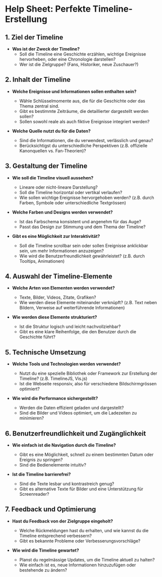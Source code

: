 # **Help Sheet: Perfekte Timeline-Erstellung**

## **1. Ziel der Timeline**
- **Was ist der Zweck der Timeline?**
  - Soll die Timeline eine Geschichte erzählen, wichtige Ereignisse hervorheben, oder eine Chronologie darstellen?
  - Wer ist die Zielgruppe? (Fans, Historiker, neue Zuschauer?)

## **2. Inhalt der Timeline**
- **Welche Ereignisse und Informationen sollen enthalten sein?**
  - Wähle Schlüsselmomente aus, die für die Geschichte oder das Thema zentral sind.
  - Gibt es bestimmte Zeiträume, die detaillierter dargestellt werden sollen?
  - Sollen sowohl reale als auch fiktive Ereignisse integriert werden?

- **Welche Quelle nutzt du für die Daten?**
  - Sind die Informationen, die du verwendest, verlässlich und genau?
  - Berücksichtigst du unterschiedliche Perspektiven (z.B. offizielle Kanonquellen vs. Fan-Theorien)?

## **3. Gestaltung der Timeline**
- **Wie soll die Timeline visuell aussehen?**
  - Lineare oder nicht-lineare Darstellung?
  - Soll die Timeline horizontal oder vertikal verlaufen?
  - Wie sollen wichtige Ereignisse hervorgehoben werden? (z.B. durch Farben, Symbole oder unterschiedliche Textgrössen)

- **Welche Farben und Designs werden verwendet?**
  - Ist das Farbschema konsistent und angenehm für das Auge?
  - Passt das Design zur Stimmung und dem Thema der Timeline?

- **Gibt es eine Möglichkeit zur Interaktivität?**
  - Soll die Timeline scrollbar sein oder sollen Ereignisse anklickbar sein, um mehr Informationen anzuzeigen?
  - Wie wird die Benutzerfreundlichkeit gewährleistet? (z.B. durch Tooltips, Animationen)

## **4. Auswahl der Timeline-Elemente**
- **Welche Arten von Elementen werden verwendet?**
  - Texte, Bilder, Videos, Zitate, Grafiken?
  - Wie werden diese Elemente miteinander verknüpft? (z.B. Text neben Bildern, Verweise auf weiterführende Informationen)

- **Wie werden diese Elemente strukturiert?**
  - Ist die Struktur logisch und leicht nachvollziehbar?
  - Gibt es eine klare Reihenfolge, die den Benutzer durch die Geschichte führt?

## **5. Technische Umsetzung**
- **Welche Tools und Technologien werden verwendet?**
  - Nutzt du eine spezielle Bibliothek oder Framework zur Erstellung der Timeline? (z.B. TimelineJS, Vis.js)
  - Ist die Webseite responsiv, also für verschiedene Bildschirmgrössen optimiert?

- **Wie wird die Performance sichergestellt?**
  - Werden die Daten effizient geladen und dargestellt?
  - Sind die Bilder und Videos optimiert, um die Ladezeiten zu minimieren?

## **6. Benutzerfreundlichkeit und Zugänglichkeit**
- **Wie einfach ist die Navigation durch die Timeline?**
  - Gibt es eine Möglichkeit, schnell zu einem bestimmten Datum oder Ereignis zu springen?
  - Sind die Bedienelemente intuitiv?

- **Ist die Timeline barrierefrei?**
  - Sind die Texte lesbar und kontrastreich genug?
  - Gibt es alternative Texte für Bilder und eine Unterstützung für Screenreader?

## **7. Feedback und Optimierung**
- **Hast du Feedback von der Zielgruppe eingeholt?**
  - Welche Rückmeldungen hast du erhalten, und wie kannst du die Timeline entsprechend verbessern?
  - Gibt es bekannte Probleme oder Verbesserungsvorschläge?

- **Wie wird die Timeline gewartet?**
  - Planst du regelmässige Updates, um die Timeline aktuell zu halten?
  - Wie einfach ist es, neue Informationen hinzuzufügen oder bestehende zu ändern?
